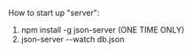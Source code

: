 How to start up "server":
1. npm install -g json-server (ONE TIME ONLY)
2. json-server --watch db.json